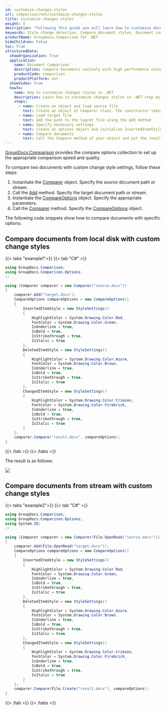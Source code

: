 ```yaml
---
id: customize-changes-styles
url: comparison/net/customize-changes-styles
title: Customize changes styles
weight: 4
description: "Following this guide you will learn how to customize document comparison report and modify appearance of detected changes when use GroupDocs.Comparison for .NET."
keywords: Style change detection, Compare document styles, Document comparison
productName: GroupDocs.Comparison for .NET
hideChildren: False
toc: True
structuredData:
  showOrganization: True
  application:
    name: Document Comparison
    description: Compare documents natively with high performance using C# language and GroupDocs.Comparison for .NET
    productCode: comparison
    productPlatform: net
  showVideo: True
  howTo:
    name: How to customize changes styles in .NET
    description: Learn how to customize changes styles in .NET step by step
    steps:
      - name: Create an object and load source file
        text: Create an object of Comparer class. The constructor takes the source file path parameter. You may specify absolute or relative file path as per your requirements.
      - name: Load target file
        text: Add the path to the tagret file using the Add method
      - name: Specify necessary settings
        text: Create an options object and initialize InsertedItemStyle, DeletedItemStyle, ChangedItemStyle parameters by object with required parameters.
      - name: Compare documents
        text: Call the Compare method of your object and put the resulting file path parameter and the options object.
---
```


[GroupDocs.Comparison](https://products.groupdocs.com/comparison/net) provides the compare options collection to set up the appropriate comparison speed and quality.

To compare two documents with custom change style settings, follow these steps:

1.  Instantiate the [Comparer](https://reference.groupdocs.com/net/comparison/groupdocs.comparison/comparer) object. Specify the source document path or stream.
2.  Call the [Add](https://reference.groupdocs.com/net/comparison/groupdocs.comparison/comparer/methods/add/index) method. Specify the target document path or stream.
3.  Instantiate the [CompareOptions](https://reference.groupdocs.com/net/comparison/groupdocs.comparison.options/compareoptions) object. Specify the appropriate parameters.
4.  Call the [Comparer](https://reference.groupdocs.com/net/comparison/groupdocs.comparison/comparer) method. Specify the [CompareOptions](https://reference.groupdocs.com/net/comparison/groupdocs.comparison.options/compareoptions) object.

The following code snippets show how to compare documents with specific options:

## Compare documents from local disk with custom change styles

{{< tabs "example1">}}
{{< tab "C#" >}}
```csharp
using GroupDocs.Comparison;
using GroupDocs.Comparison.Options;
// ...

using (Comparer comparer = new Comparer("source.docx"))
{
    comparer.Add("target.docx");
    CompareOptions compareOptions = new CompareOptions()
    {
        InsertedItemStyle = new StyleSettings()
        {
            HighlightColor = System.Drawing.Color.Red,
            FontColor = System.Drawing.Color.Green,
            IsUnderline = true,
            IsBold = true,
            IsStrikethrough = true,
            IsItalic = true
        },
        DeletedItemStyle = new StyleSettings()
        {
            HighlightColor = System.Drawing.Color.Azure,
            FontColor = System.Drawing.Color.Brown,
            IsUnderline = true,
            IsBold = true,
            IsStrikethrough = true,
            IsItalic = true
        },
        ChangedItemStyle = new StyleSettings()
        {
            HighlightColor = System.Drawing.Color.Crimson,
            FontColor = System.Drawing.Color.Firebrick,
            IsUnderline = true,
            IsBold = true,
            IsStrikethrough = true,
            IsItalic = true
        }
    };
    comparer.Compare("result.docx", compareOptions);
}
```
{{< /tab >}}
{{< /tabs >}}

The result is as follows:

![](/comparison/net/images/customize-changes-styles.png)

## Compare documents from stream with custom change styles

{{< tabs "example2">}}
{{< tab "C#" >}}
```csharp
using GroupDocs.Comparison;
using GroupDocs.Comparison.Options;
using System.IO;
// ...

using (Comparer comparer = new Comparer(File.OpenRead("source.docx")))
{
    comparer.Add(File.OpenRead("target.docx"));
    CompareOptions compareOptions = new CompareOptions()
    {
        InsertedItemStyle = new StyleSettings()
        {
            HighlightColor = System.Drawing.Color.Red,
            FontColor = System.Drawing.Color.Green,
            IsUnderline = true,
            IsBold = true,
            IsStrikethrough = true,
            IsItalic = true
        },
        DeletedItemStyle = new StyleSettings()
        {
            HighlightColor = System.Drawing.Color.Azure,
            FontColor = System.Drawing.Color.Brown,
            IsUnderline = true,
            IsBold = true,
            IsStrikethrough = true,
            IsItalic = true
        },
        ChangedItemStyle = new StyleSettings()
        {
            HighlightColor = System.Drawing.Color.Crimson,
            FontColor = System.Drawing.Color.Firebrick,
            IsUnderline = true,
            IsBold = true,
            IsStrikethrough = true,
            IsItalic = true
        }
    };
    comparer.Compare(File.Create("result.docx"), compareOptions);
}
```
{{< /tab >}}
{{< /tabs >}}
